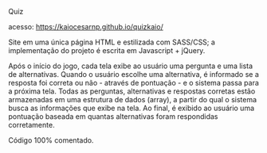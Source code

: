 Quiz

acesso: https://kaiocesarnp.github.io/quizkaio/

Site em uma única página HTML e estilizada com SASS/CSS; a implementação do projeto é escrita em Javascript + jQuery.

Após o início do jogo, cada tela exibe ao usuário uma pergunta e uma lista de alternativas. 
Quando o usuário escolhe uma alternativa, é informado se a resposta foi correta ou não - através de pontuação - e o sistema passa para a próxima tela.
Todas as perguntas, alternativas e respostas corretas estão armazenadas em uma estrutura de dados (array), a partir do qual o sistema busca as informações que exibe na tela.
Ao final, é exibido ao usuário uma pontuação baseada em quantas alternativas foram respondidas corretamente.

Código 100% comentado.

